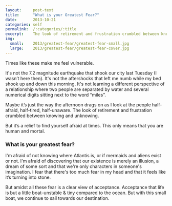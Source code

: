 ```yaml
---
layout:     post-text
title:      "What is your Greatest Fear?"
date:       2013-10-21
categories: self
permalink:  /:categories/:title
excerpt:    The look of retirement and frustration crumbled between knowing and unknowing.
img:
  small:    2013/greatest-fear/greatest-fear-small.jpg
  large:    2013/greatest-fear/greatest-fear-cover.jpg
---
```

Times like these make me feel vulnerable.

It's not the 7.2 magnitude earthquake that shook our city last Tuesday (I wasn’t here then). It's not the aftershocks that left me numb while my bed shook up and down this morning. It's not learning a different perspective of a relationship where two people are separated by water and several numerical digits sitting next to the word “miles”.

Maybe it’s just the way the afternoon drags on as I look at the people half-afraid, half-tired, half-unaware. The look of retirement and frustration crumbled between knowing and unknowing.

But it’s a relief to find yourself afraid at times. This only means that you are human and mortal.

### What is your greatest fear?

I'm afraid of not knowing where Atlantis is, or if mermaids and aliens exist or not. I'm afraid of discovering that our existence is merely an illusion, a dream of some sort and that we're only characters in someone's imagination. I fear that there's too much fear in my head and that it feels like it’s turning into stone.

But amidst all these fear is a clear view of acceptance. Acceptance that life is but a little boat–unstable & tiny compared to the ocean. But with this small boat, we continue to sail towards our destination.
